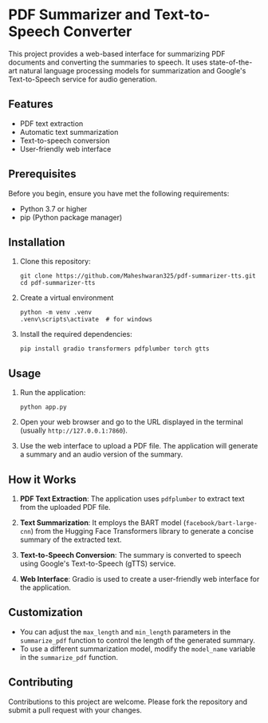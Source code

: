 # PDF Summarizer and Text-to-Speech Converter

This project provides a web-based interface for summarizing PDF documents and converting the summaries to speech. It uses state-of-the-art natural language processing models for summarization and Google's Text-to-Speech service for audio generation.

## Features

- PDF text extraction
- Automatic text summarization
- Text-to-speech conversion
- User-friendly web interface

## Prerequisites

Before you begin, ensure you have met the following requirements:

- Python 3.7 or higher
- pip (Python package manager)

## Installation

1. Clone this repository:
   ```
   git clone https://github.com/Maheshwaran325/pdf-summarizer-tts.git
   cd pdf-summarizer-tts
   ```

2. Create a virtual environment 
    ```
    python -m venv .venv
    .venv\scripts\activate  # for windows
    ```

3. Install the required dependencies:
   ```
   pip install gradio transformers pdfplumber torch gtts
   ```

## Usage

1. Run the application:
   ```
   python app.py
   ```

2. Open your web browser and go to the URL displayed in the terminal (usually `http://127.0.0.1:7860`).

3. Use the web interface to upload a PDF file. The application will generate a summary and an audio version of the summary.

## How it Works

1. **PDF Text Extraction**: The application uses `pdfplumber` to extract text from the uploaded PDF file.

2. **Text Summarization**: It employs the BART model (`facebook/bart-large-cnn`) from the Hugging Face Transformers library to generate a concise summary of the extracted text.

3. **Text-to-Speech Conversion**: The summary is converted to speech using Google's Text-to-Speech (gTTS) service.

4. **Web Interface**: Gradio is used to create a user-friendly web interface for the application.

## Customization

- You can adjust the `max_length` and `min_length` parameters in the `summarize_pdf` function to control the length of the generated summary.
- To use a different summarization model, modify the `model_name` variable in the `summarize_pdf` function.

## Contributing

Contributions to this project are welcome. Please fork the repository and submit a pull request with your changes.

